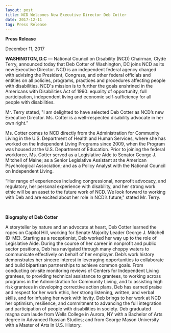 ```yaml
---
layout: post
title: NCD Welcomes New Executive Director Deb Cotter
date: 2017-12-11
tag: Press Release
---
```

**P﻿ress Release**

December 11, 2017

**WASHINGTON, D.C** — National Council on Disability (NCD) Chairman, Clyde Terry, announced today that Deb Cotter of Washington, DC joins NCD as its new Executive Director. NCD is an independent federal agency charged with advising the President, Congress, and other federal officials and entities on all policies, programs, practices and procedures affecting people with disabilities. NCD's mission is to further the goals enshrined in the Americans with Disabilities Act of 1990: equality of opportunity, full participation, independent living and economic self-sufficiency for all people with disabilities. 

Mr. Terry stated, "I am delighted to have selected Deb Cotter as NCD’s new Executive Director. Ms. Cotter is a well-respected disability advocate in her own right.”

Ms. Cotter comes to NCD directly from the Administration for Community Living in the U.S. Department of Health and Human Services, where she has worked on the Independent Living Programs since 2009, when the Program was housed at the U.S. Department of Education. Prior to joining the federal workforce, Ms. Cotter served as a Legislative Aide to Senator George J. Mitchell of Maine; as a Senior Legislative Assistant at the American Psychological Association; and as a Policy Analyst with the National Council on Independent Living. 

“Her range of experiences including congressional, nonprofit advocacy, and regulatory, her personal experience with disability, and her strong work ethic will be an asset to the future work of NCD. We look forward to working with Deb and are excited about her role in NCD’s future," stated Mr. Terry.

 

**Biography of Deb Cotter**

A storyteller by nature and an advocate at heart, Deb Cotter learned the ropes on Capitol Hill, working for Senate Majority Leader George J. Mitchell (D-ME). Starting as a receptionist, Deb worked her way up to the role of Legislative Aide. During the course of her career in nonprofit and public sector positions, Deb has navigated through many choppy waters to communicate effectively on behalf of her employer. Deb’s work history demonstrates her sincere interest in leveraging opportunities to collaborate and build bipartisan partnerships to achieve common goals. From conducting on-site monitoring reviews of Centers for Independent Living grantees, to providing technical assistance to grantees, to working across programs in the Administration for Community Living, and to assisting high risk grantees in developing corrective action plans, Deb has earned praise and respect for her work ethic, her strong listening, written, and verbal skills, and for infusing her work with levity. Deb brings to her work at NCD her optimism, resilience, and commitment to advancing the full integration and participation of people with disabilities in society. Deb graduated magna cum laude from Wells College in Aurora, NY with a Bachelor of Arts degree in Advanced Russian Studies; and from George Mason University with a Master of Arts in U.S. History.